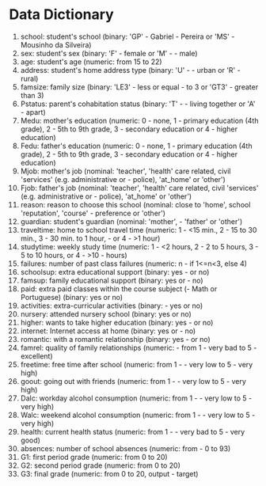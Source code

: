 # Data Dictionary 
1) school: student's school (binary: 'GP' - Gabriel - Pereira or 'MS' - Mousinho da Silveira)
2) sex: student's sex (binary: 'F' - female or 'M' - - male)
3) age: student's age (numeric: from 15 to 22)
4) address: student's home address type (binary: 'U' - - urban or 'R' - rural)
5) famsize: family size (binary: 'LE3' - less or equal - to 3 or 'GT3' - greater than 3)
6) Pstatus: parent's cohabitation status (binary: 'T' - - living together or 'A' - apart)
7) Medu: mother's education (numeric: 0 - none, 1 - primary education (4th grade), 2 - 5th to 9th grade, 3 - secondary education or 4 - higher education)
8) Fedu: father's education (numeric: 0 - none, 1 - primary education (4th grade), 2 - 5th to 9th grade, 3 - secondary education or 4 - higher education)
9) Mjob: mother's job (nominal: 'teacher', 'health' care related, civil 'services' (e.g. administrative or - police), 'at_home' or 'other')
10) Fjob: father's job (nominal: 'teacher', 'health' care related, civil 'services' (e.g. administrative or - police), 'at_home' or 'other')
11) reason: reason to choose this school (nominal: close to 'home', school 'reputation', 'course' - preference or 'other')
12) guardian: student's guardian (nominal: 'mother', - 'father' or 'other')
13) traveltime: home to school travel time (numeric: 1 - <15 min., 2 - 15 to 30 min., 3 - 30 min. to 1 hour, - or 4 - >1 hour)
14) studytime: weekly study time (numeric: 1 - <2 hours, 2 - 2 to 5 hours, 3 - 5 to 10 hours, or 4 - >10 - hours)
15) failures: number of past class failures (numeric: n - if 1<=n<3, else 4)
16) schoolsup: extra educational support (binary: yes - or no)
17) famsup: family educational support (binary: yes or - no)
18) paid: extra paid classes within the course subject (- Math or Portuguese) (binary: yes or no)
19) activities: extra-curricular activities (binary: - yes or no)
20) nursery: attended nursery school (binary: yes or no)
21) higher: wants to take higher education (binary: yes - or no)
22) internet: Internet access at home (binary: yes or - no)
23) romantic: with a romantic relationship (binary: yes - or no)
24) famrel: quality of family relationships (numeric: - from 1 - very bad to 5 - excellent)
25) freetime: free time after school (numeric: from 1 - - very low to 5 - very high)
26) goout: going out with friends (numeric: from 1 - - very low to 5 - very high)
27) Dalc: workday alcohol consumption (numeric: from 1 - - very low to 5 - very high)
28) Walc: weekend alcohol consumption (numeric: from 1 - - very low to 5 - very high)
29) health: current health status (numeric: from 1 - - very bad to 5 - very good)
30) absences: number of school absences (numeric: from - 0 to 93)
31) G1: first period grade (numeric: from 0 to 20)
31) G2: second period grade (numeric: from 0 to 20)
32) G3: final grade (numeric: from 0 to 20, output - target)
